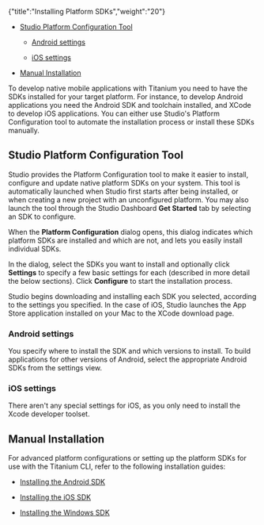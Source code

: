 {"title":"Installing Platform SDKs","weight":"20"}

* [Studio Platform Configuration Tool](#studio-platform-configuration-tool)

    * [Android settings](#android-settings)

    * [iOS settings](#ios-settings)

* [Manual Installation](#manual-installation)

To develop native mobile applications with Titanium you need to have the SDKs installed for your target platform. For instance, to develop Android applications you need the Android SDK and toolchain installed, and XCode to develop iOS applications. You can either use Studio's Platform Configuration tool to automate the installation process or install these SDKs manually.

## Studio Platform Configuration Tool

Studio provides the Platform Configuration tool to make it easier to install, configure and update native platform SDKs on your system. This tool is automatically launched when Studio first starts after being installed, or when creating a new project with an unconfigured platform. You may also launch the tool through the Studio Dashboard **Get Started** tab by selecting an SDK to configure.

When the **Platform Configuration** dialog opens, this dialog indicates which platform SDKs are installed and which are not, and lets you easily install individual SDKs.

In the dialog, select the SDKs you want to install and optionally click **Settings** to specify a few basic settings for each (described in more detail the below sections). Click **Configure** to start the installation process.

Studio begins downloading and installing each SDK you selected, according to the settings you specified. In the case of iOS, Studio launches the App Store application installed on your Mac to the XCode download page.

### Android settings

You specify where to install the SDK and which versions to install. To build applications for other versions of Android, select the appropriate Android SDKs from the settings view.

### iOS settings

There aren't any special settings for iOS, as you only need to install the Xcode developer toolset.

## Manual Installation

For advanced platform configurations or setting up the platform SDKs for use with the Titanium CLI, refer to the following installation guides:

* [Installing the Android SDK](/docs/appc/Titanium_SDK/Titanium_SDK_Getting_Started/Installation_and_Configuration/Installing_Platform_SDKs/Installing_the_Android_SDK/)

* [Installing the iOS SDK](/docs/appc/Titanium_SDK/Titanium_SDK_Getting_Started/Installation_and_Configuration/Installing_Platform_SDKs/Installing_the_iOS_SDK/)

* [Installing the Windows SDK](/docs/appc/Titanium_SDK/Titanium_SDK_Getting_Started/Installation_and_Configuration/Installing_Platform_SDKs/Installing_the_Windows_SDK/)
